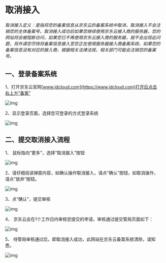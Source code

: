 # 取消接入

###### 取消接入定义：是指将您的备案信息从京东云的备案系统中取消，取消接入不会注销您的主体备案号，取消接入成功后如果您继续使用京东云接入商的服务器，您的网站将会被阻断访问，如果您已不再使用京东云接入商的服务器，就不会出现此问题，另外请您尽快将备案信息接入至您正在使用服务器接入商备案系统，如果您的备案信息没有对应的接入商，根据相关法律法规，相关部门可能会注销您的备案号。

## 一、登录备案系统

1、打开京东云官网[www.jdcloud.com](https://www.jdcloud.com)打开后点击右上方“备案”

![img](https://github.com/jdcloudcom/cn/blob/edit/documentation/Domain-Name-%26-License/Image-Domain/ZMC-Image-Domain/zmc-image_ICP-License-Service_Introduction-cn-shouyedatu.png)

2、显示登录页面，选择您可登录的方式登录系统

![img](https://github.com/jdcloudcom/cn/blob/edit/documentation/Domain-Name-%26-License/Image-Domain/ZMC-Image-Domain/zmc-image_ICP-License-Service_Introduction-cn-login.png)

## 二、提交取消接入流程

1、 鼠标指向“更多”，选择“取消接入”按钮

![img](https://github.com/jdcloudcom/cn/blob/joytaobao-beian-2020042801/image/ICP-License-Service/Cancel-Access-cn-3.png)

2、请仔细阅读弹窗内容，如确认操作取消接入，请点“确认”按钮，如取消操作，请点“放弃“按钮。

![img](https://github.com/jdcloudcom/cn/blob/joytaobao-beian-2020042801/image/ICP-License-Service/Cancel-Access-cn-4.png)

3、点“确认”，提交审核

![img](https://github.com/jdcloudcom/cn/blob/joytaobao-beian-2020042801/image/ICP-License-Service/Cancel-Access-cn-6.png)

4、 京东云会在1个工作日内审核您提交的申请，审核通过提交管局页面如下：

![img](https://github.com/jdcloudcom/cn/blob/joytaobao-beian-2020042801/image/ICP-License-Service/Cancel-Access-cn-7.png)

5、 待管局审核通过后，即取消接入成功，此网站在京东云备案系统清除，请知悉。

![img](https://github.com/jdcloudcom/cn/blob/joytaobao-beian-2020042801/image/ICP-License-Service/Cancel-Access-cn-8.png) 

